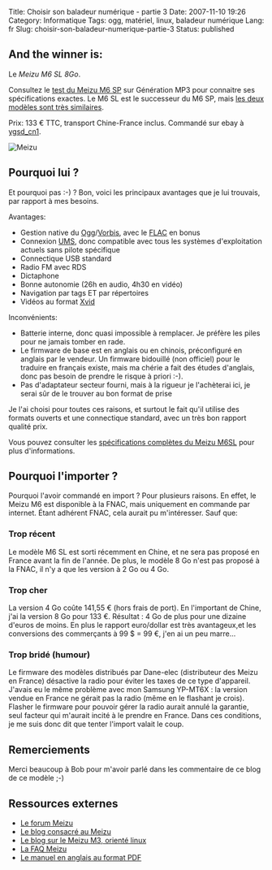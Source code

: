 Title: Choisir son baladeur numérique - partie 3
Date: 2007-11-10 19:26
Category: Informatique
Tags: ogg, matériel, linux, baladeur numérique
Lang: fr
Slug: choisir-son-baladeur-numerique-partie-3
Status: published

And the winner is:
------------------

Le *Meizu M6 SL 8Go*.

Consultez le [test du Meizu M6
SP](http://www.generationmp3.com/labotestgmp3/index.php/2006/09/12/73-test-et-video-du-meizu-miniplayer-m6)
sur Génération MP3 pour connaitre ses spécifications exactes. Le M6 SL est le
successeur du M6 SP, mais [les deux modèles sont très
similaires](http://fr.meizublog.com/specifications-prix-et-dates-du-meizu-m6-sl/).

Prix: 133 € TTC, transport Chine-France inclus. Commandé sur ebay à
[ygsd\_cn1](http://myworld.ebay.fr/ygsd_cn1).

![Meizu]({static}/media/vrac/meizu_sl.jpg)

Pourquoi lui ?
--------------

Et pourquoi pas :-) ? Bon, voici les principaux avantages que je lui trouvais,
par rapport à mes besoins.

Avantages:

-   Gestion native du
    [Ogg](http://fr.wikipedia.org/wiki/Ogg)/[Vorbis](http://fr.wikipedia.org/wiki/Vorbis),
avec le [FLAC](http://fr.wikipedia.org/wiki/FLAC) en bonus
-   Connexion
    [UMS](http://en.wikipedia.org/wiki/USB_mass_storage_device_class), donc
compatible avec tous les systèmes d'exploitation actuels sans pilote spécifique
-   Connectique USB standard
-   Radio FM avec RDS
-   Dictaphone
-   Bonne autonomie (26h en audio, 4h30 en vidéo)
-   Navigation par tags ET par répertoires
-   Vidéos au format [Xvid](http://fr.wikipedia.org/wiki/Xvid)

Inconvénients:

-   Batterie interne, donc quasi impossible à remplacer. Je préfère les piles
    pour ne jamais tomber en rade.
-   Le firmware de base est en anglais ou en chinois, préconfiguré en anglais
    par le vendeur. Un firmware bidouillé (non officiel) pour le traduire en
français existe, mais ma chérie a fait des études d'anglais, donc pas besoin de
prendre le risque à priori :-).
-   Pas d'adaptateur secteur fourni, mais à la rigueur je l'achèterai ici, je
    serai sûr de le trouver au bon format de prise

Je l'ai choisi pour toutes ces raisons, et surtout le fait qu'il utilise des
formats ouverts et une connectique standard, avec un très bon rapport qualité
prix.

Vous pouvez consulter les [spécifications complètes du Meizu
M6SL](http://en.meizu.com/product_m6sl.asp) pour plus d'informations.

Pourquoi l'importer ?
---------------------

Pourquoi l'avoir commandé en import ? Pour plusieurs raisons. En effet, le
Meizu M6 est disponible à la FNAC, mais uniquement en commande par internet.
Étant adhérent FNAC, cela aurait pu m'intéresser. Sauf que:

### Trop récent

Le modèle M6 SL est sorti récemment en Chine, et ne sera pas proposé en France
avant la fin de l'année. De plus, le modèle 8 Go n'est pas proposé à la FNAC,
il n'y a que les version à 2 Go ou 4 Go.

### Trop cher

La version 4 Go coûte 141,55 € (hors frais de port). En l'important de Chine,
j'ai la version 8 Go pour 133 €. Résultat : 4 Go de plus pour une dizaine
d'euros de moins. En plus le rapport euro/dollar est très avantageux,et les
conversions des commerçants à 99 \$ = 99 €, j'en ai un peu marre...

### Trop bridé (humour)

Le firmware des modèles distribués par Dane-elec (distributeur des Meizu en
France) désactive la radio pour éviter les taxes de ce type d'appareil. J'avais
eu le même problème avec mon Samsung YP-MT6X : la version vendue en France ne
gérait pas la radio (même en le flashant je crois). Flasher le firmware pour
pouvoir gérer la radio aurait annulé la garantie, seul facteur qui m'aurait
incité à le prendre en France. Dans ces conditions, je me suis donc dit que
tenter l'import valait le coup.

Remerciements
-------------

Merci beaucoup à Bob pour m'avoir parlé dans les commentaire de ce blog de ce
modèle ;-)

Ressources externes
-------------------

- [Le forum Meizu](http://www.meizume.com)
- [Le blog consacré au Meizu](http://meizu-miniplayer.blogspot.com)
- [Le blog sur le Meizu M3, orienté linux](http://www.llaumgui.com/tag/Meizu%20M3)
- [La FAQ Meizu](http://fr.meizublog.com/faq/)
- [Le manuel en anglais au format PDF](http://en.meizu.com/downfile/M6manual_T1.009.pdf)
